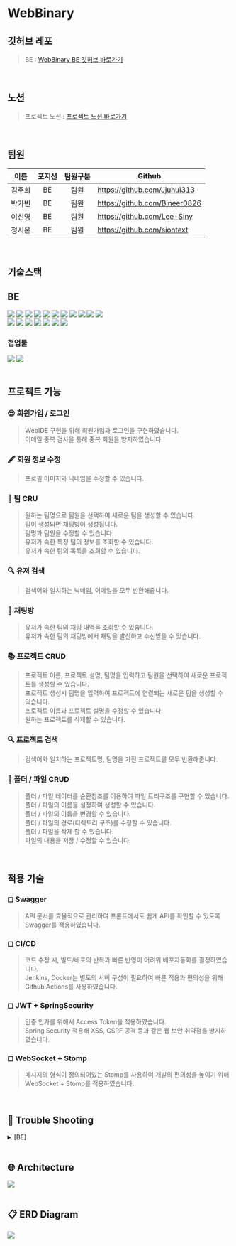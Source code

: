 # WebBinary

## 깃허브 레포

> BE :
[WebBinary BE 깃허브 바로가기](https://github.com/WebIDE-Binary)

<br>

## 노션

>프로젝트 노션 :
[프로젝트 노션 바로가기](https://www.notion.so/sinyoung-siny/ae23957be76d4a618c9d70d7c6f7436a)

<br>

## 팀원

| 이름   | 포지션 | 팀원구분        |             Github              |
| ------ | :----: | :---------------: | ----------------------------- |
| 김주희 |   BE   | 팀원 |    https://github.com/Jjuhui313     |
| 박가빈 |   BE   | 팀원 | https://github.com/Bineer0826 |
| 이신영 |   BE   | 팀원 | https://github.com/Lee-Siny |
| 정시온 |   BE   | 팀원 | https://github.com/siontext |

<br>

## 기술스택
## BE
<div> 
  <img src="https://img.shields.io/badge/JAVA-007396?style=for-the-badge&logo=java&logoColor=white">
  <img src="https://img.shields.io/badge/IntelliJIDEA-000000?style=for-the-badge&logo=IntelliJIDEA&logoColor=white">
  <img src="https://img.shields.io/badge/Gradle-02303A?style=for-the-badge&logo=Gradle&logoColor=white">
  <img src="https://img.shields.io/badge/Linux-FCC624?style=for-the-badge&logo=Linux&logoColor=white">
  <img src="https://img.shields.io/badge/Ubuntu-E95420?style=for-the-badge&logo=Ubuntu&logoColor=white">
  <img src="https://img.shields.io/badge/jsonwebtokens-000000?style=for-the-badge&logo=jsonwebtokens&logoColor=white">
  <img src="https://img.shields.io/badge/springsecurity-6DB33F?style=for-the-badge&logo=springsecurity&logoColor=white">
  <img src="https://img.shields.io/badge/springboot-6DB33F?style=for-the-badge&logo=springboot&logoColor=white">
  <img src="https://img.shields.io/badge/AmazonEC2-FF9900?style=for-the-badge&logo=AmazonEC2&logoColor=white"/> 
  <img src="https://img.shields.io/badge/AmazonS3-569A31?style=for-the-badge&logo=AmazonS3&logoColor=white"/>
  <img src="https://img.shields.io/badge/AmazonRDS-527FFF?style=for-the-badge&logo=AmazonRDS&logoColor=white"/> <br>
  <img src="https://img.shields.io/badge/MySQL-4479A1?style=for-the-badge&logo=mysql&logoColor=white">
  <img src="https://img.shields.io/badge/CODEDEPLOY-181717?style=for-the-badge"/>
  <img src="https://img.shields.io/badge/git-F05032?style=for-the-badge&logo=git&logoColor=white"/>
  <img src="https://img.shields.io/badge/github-181717?style=for-the-badge&logo=github&logoColor=white"/>
  <img src="https://img.shields.io/badge/GithubActions-2088FF?style=for-the-badge&logo=githubactions&logoColor=white"/>
  <img src="https://img.shields.io/badge/Postman-FF6C37?style=for-the-badge&logo=Postman&logoColor=white"/>
  <img src="https://img.shields.io/badge/Swagger-85EA2D?style=for-the-badge&logo=swagger&logoColor=black"/>
  <!-- 웹소켓, 스톰프,  -->
</div>

### 협업툴
<div>
  <img src="https://img.shields.io/badge/Notion-000000?style=for-the-badge&logo=Notion&logoColor=white"/> 
  <img src="https://img.shields.io/badge/Slack-4A154B?style=for-the-badge&logo=slack&logoColor=white"/>
  <!-- 깃, 깃허브, 지라, 피그마, 디스코드 -->
</div>

<br>

## 프로젝트 기능

### 😎 회원가입  /  로그인

> WebIDE 구현을 위해 회원가입과 로그인을 구현하였습니다.  
이메일 중복 검사을 통해 중복 회원을 방지하였습니다.  


### 🖋️ 회원 정보 수정

> 프로필 이미지와 닉네임을 수정할 수 있습니다.  


### 💬 팀 CRU

> 원하는 팀명으로 팀원을 선택하여 새로운 팀을 생성할 수 있습니다.  
팀이 생성되면 채팅방이 생성됩니다.  
팀명과 팀원을 수정할 수 있습니다.  
유저가 속한 특정 팀의 정보를 조회할 수 있습니다.  
유저가 속한 팀의 목록을 조회할 수 있습니다.  

### 🔍 유저 검색

> 검색어와 일치하는 닉네임, 이메일을 모두 반환해줍니다.  


### 🚪 채팅방

> 유저가 속한 팀의 채팅 내역을 조회할 수 있습니다.  
유저가 속한 팀의 채팅방에서 채팅을 발신하고 수신받을 수 있습니다.  


### 📚 프로젝트 CRUD

> 프로젝트 이름, 프로젝트 설명, 팀명을 입력하고 팀원을 선택하여 새로운 프로젝트를 생성할 수 있습니다.  
프로젝트 생성시 팀명을 입력하여 프로젝트에 연결되는 새로운 팀을 생성할 수 있습니다.  
프로젝트 이름과 프로젝트 설명을 수정할 수 있습니다.  
원하는 프로젝트를 삭제할 수 있습니다.  


### 🔍 프로젝트 검색

> 검색어와 일치하는 프로젝트명, 팀명을 가진 프로젝트를 모두 반환해줍니다.  


### 📂 폴더 / 파일 CRUD

> 폴더 / 파일 데이터를 순환참조를 이용하여 파일 트리구조를 구현할 수 있습니다.  
폴더 / 파일의 이름을 설정하여 생성할 수 있습니다.  
폴더 / 파일의 이름을 변경할 수 있습니다.  
폴더 / 파일의 경로(디렉토리 구조)를 수정할 수 있습니다.  
폴더 / 파일을 삭제 할 수 있습니다.  
파일의 내용을 저장 / 수정할 수 있습니다.  

<br>

## 적용 기술

### ◻ Swagger

> API 문서를 효율적으로 관리하여 프론트에서도 쉽게 API를 확인할 수 있도록 Swagger를 적용하였습니다.  
> 

### ◻ CI/CD

> 코드 수정 시, 빌드/배포의 반복과 빠른 반영이 어려워 배포자동화를 결정하였습니다.  
Jenkins, Docker는 별도의 서버 구성이 필요하여 빠른 적용과 편의성을 위해 Github Actions를 사용하였습니다.  
> 

### ◻ JWT + SpringSecurity

> 인증 인가를 위해서 Access Token을 적용하였습니다.  
Spring Security 적용해 XSS, CSRF 공격 등과 같은 웹 보안 취약점을 방지하였습니다.  
>

### ◻ WebSocket + Stomp

> 메시지의 형식이 정의되어있는 Stomp를 사용하여 개발의 편의성을 높이기 위해 WebSocket + Stomp를 적용하였습니다.  
> 

<br>

## 🚨 Trouble Shooting 

  <details>
  <summary>[BE] </summary>

<br/>
문제
 
- 

시도
 
- 

해결
 
- 

  </details>

<br>

## 🌐 Architecture

<div>
    <img src= "https://github.com/WebIDE-Binary/.github/assets/118229717/765550fd-12b7-4e3d-a5e4-5b30bd511c81">
</div>

<br>

## 📋 ERD Diagram

<div>
  <img src= "https://github.com/WebIDE-Binary/.github/assets/118229717/e5659313-3c6c-4a07-9f92-8f997a987f5c">
</div>

